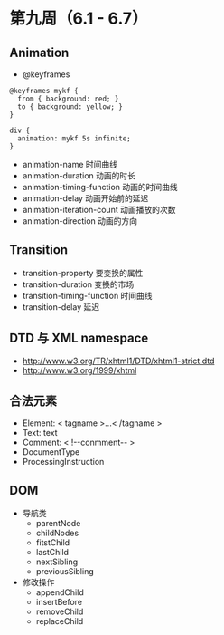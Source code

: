 # 第九周（6.1 - 6.7）

## Animation

+ @keyframes

```
@keyframes mykf {
  from { background: red; }
  to { background: yellow; }
}

div {
  animation: mykf 5s infinite;
}
```

+ animation-name 时间曲线
+ animation-duration 动画的时长
+ animation-timing-function 动画的时间曲线
+ animation-delay 动画开始前的延迟
+ animation-iteration-count 动画播放的次数
+ animation-direction 动画的方向

## Transition

+ transition-property 要变换的属性
+ transition-duration 变换的市场
+ transition-timing-function 时间曲线
+ transition-delay 延迟

## DTD 与 XML namespace

+ http://www.w3.org/TR/xhtml1/DTD/xhtml1-strict.dtd
+ http://www.w3.org/1999/xhtml

## 合法元素

+ Element: < tagname >...< /tagname >
+ Text: text
+ Comment: < !--conmment-- >
+ DocumentType
+ ProcessingInstruction

## DOM

+ 导航类
  - parentNode
  - childNodes
  - fitstChild
  - lastChild
  - nextSibling
  - previousSibling
+ 修改操作
  - appendChild
  - insertBefore
  - removeChild
  - replaceChild